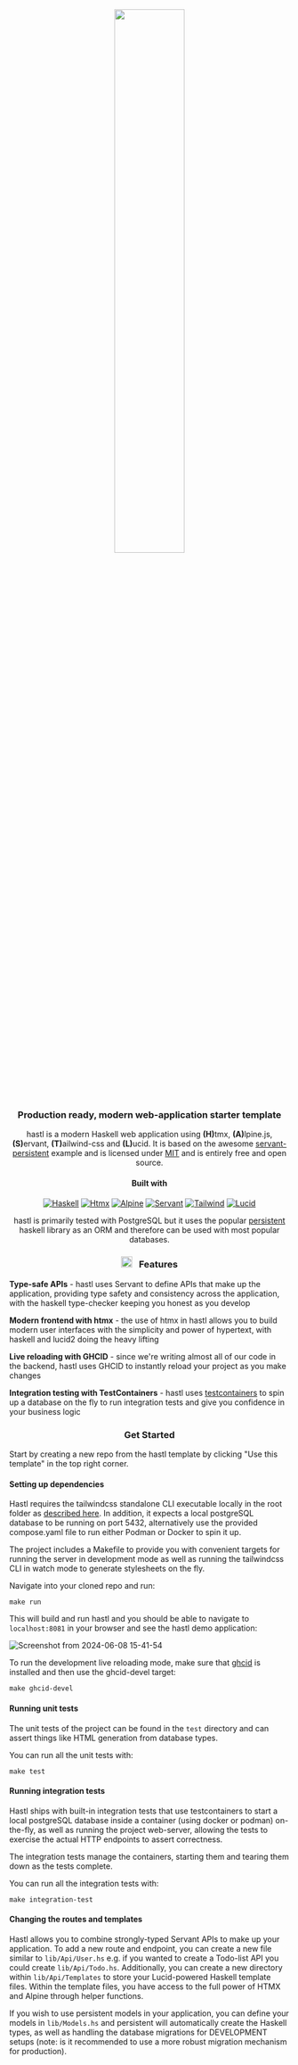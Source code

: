 <a name="top-of-readme"></a>
<br />
<div align="center">
<img src="https://github.com/eldr-io/hastl/assets/83576392/0da858b9-7f42-4be9-aa6f-336332884400" width="50%" />

<h3 align="center">Production ready, modern web-application starter template</h3>

<p align="center"> hastl is a modern Haskell web application using <b>(H)</b>tmx, <b>(A)</b>lpine.js, <b>(S)</b>ervant, <b>(T)</b>ailwind-css and <b>(L)</b>ucid. It is based on the awesome <a href="https://github.com/parsonsmatt/servant-persistent">servant-persistent</a> example and is licensed under <a href="https://github.com/eldr-io/hastl/blob/main/LICENSE.md">MIT</a> and is entirely free and open source.
</p>

#### Built with

[![Haskell][Haskell]][Haskell-url]
[![Htmx][Htmx]][Htmx-url]
[![Alpine][Alpine]][Alpine-url]
[![Servant][Servant]][Servant-url]
[![Tailwind][Tailwind]][Tailwind-url]
[![Lucid][Lucid]][Lucid-url]

hastl is primarily tested with PostgreSQL but it uses the popular <a href="https://www.yesodweb.com/book/persistent">persistent</a> haskell library as an ORM and therefore can be used with most popular databases.

### <img height="20" width="20" src="https://cdn.jsdelivr.net/npm/simple-icons@v12/icons/rocket.svg" style="margin-right: 0.5rem" />  Features 

<p align="left"><b>Type-safe APIs</b> - hastl uses Servant to define APIs that make up the application, providing type safety and consistency across the application, with the haskell type-checker keeping you honest as you develop
</p>
<p align="left"><b>Modern frontend with htmx</b> - the use of htmx in hastl allows you to build modern user interfaces with the simplicity and power of hypertext, with haskell and lucid2 doing the heavy lifting
</p>
<p align="left"><b>Live reloading with GHCID</b> - since we're writing almost all of our code in the backend, hastl uses GHCID to instantly reload your project as you make changes
</p>
<p align="left"><b>Integration testing with TestContainers</b> - hastl uses <a href="https://testcontainers.com">testcontainers</a> to spin up a database on the fly to run integration tests and give you confidence in your business logic
</p>


### Get Started
</div>

Start by creating a new repo from the hastl template by clicking "Use this template" in the top right corner.

#### Setting up dependencies

Hastl requires the tailwindcss standalone CLI executable locally in the root folder as <a href="https://tailwindcss.com/blog/standalone-cli">described here</a>. In addition, it expects a local postgreSQL database to be running on port 5432, alternatively use the provided compose.yaml file to run either Podman or Docker to spin it up.

The project includes a Makefile to provide you with convenient targets for running the server in development mode as well as running the tailwindcss CLI in watch mode to generate stylesheets on the fly.

Navigate into your cloned repo and run:

```
make run
```
This will build and run hastl and you should be able to navigate to `localhost:8081` in your browser and see the hastl demo application:

![Screenshot from 2024-06-08 15-41-54](https://github.com/eldr-io/hastl/assets/83576392/19af0d8e-33b8-411e-a19e-e2e4f8c3420f)

To run the development live reloading mode, make sure that <a href="https://github.com/ndmitchell/ghcid">ghcid</a> is installed and then use the ghcid-devel target:

```
make ghcid-devel
```

#### Running unit tests

The unit tests of the project can be found in the `test` directory and can assert things like HTML generation from database types. 

You can run all the unit tests with:

```
make test
```

#### Running integration tests

Hastl ships with built-in integration tests that use testcontainers to start a local postgreSQL database inside a container (using docker or podman) on-the-fly, as well as running the project web-server, allowing the tests to exercise the actual HTTP endpoints to assert correctness.

The integration tests manage the containers, starting them and tearing them down as the tests complete.

You can run all the integration tests with:
```
make integration-test
```

#### Changing the routes and templates

Hastl allows you to combine strongly-typed Servant APIs to make up your application. To add a new route and endpoint, you can create a new file similar to `lib/Api/User.hs` e.g. if you wanted to create a Todo-list API you could create `lib/Api/Todo.hs`. Additionally, you can create a new directory within `lib/Api/Templates` to store your Lucid-powered Haskell template files. Within the template files, you have access to the full power of HTMX and Alpine through helper functions.

If you wish to use persistent models in your application, you can define your models in `lib/Models.hs` and persistent will automatically create the Haskell types, as well as handling the database migrations for DEVELOPMENT setups (note: is it recommended to use a more robust migration mechanism for production).

[Haskell]: https://img.shields.io/badge/haskell-5D4F85?style=for-the-badge&logo=haskell&logoColor=white
[Haskell-url]: https://haskell.org
[Htmx]:  https://img.shields.io/badge/htmxjs-3366CC?style=for-the-badge&logo=htmx&logoColor=white
[Htmx-url]: https://htmx.org
[Alpine]: https://img.shields.io/badge/alpinejs-8BC0D0?style=for-the-badge&logo=alpine.js&logoColor=white
[Alpine-url]: https://alpinejs.dev
[Servant]: https://img.shields.io/badge/Servant-5D4F85?style=for-the-badge&logo=haskell&logoColor=white"
[Servant-url]: https://www.servant.dev
[Tailwind]: https://img.shields.io/badge/Tailwind-06B6D4?style=for-the-badge&logo=tailwindcss&logoColor=white
[Tailwind-url]: https://tailwindcss.com
[Lucid]: https://img.shields.io/badge/Lucid-5D4F85?style=for-the-badge&logo=haskell&logoColor=white
[Lucid-url]: https://hackage.haskell.org/package/lucid2

